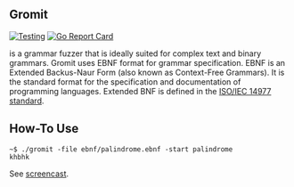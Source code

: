 ## Gromit

[![Testing](https://github.com/ligurio/gromit/actions/workflows/test.yml/badge.svg)](https://github.com/ligurio/gromit/actions/workflows/test.yml) [![Go Report Card](https://goreportcard.com/badge/github.com/ligurio/gromit)](https://goreportcard.com/report/github.com/ligurio/gromit)

is a grammar fuzzer that is ideally suited for complex text and binary
grammars. Gromit uses EBNF format for grammar specification. EBNF is an
Extended Backus-Naur Form (also known as Context-Free Grammars). It is the
standard format for the specification and documentation of programming
languages. Extended BNF is defined in the [ISO/IEC 14977
standard](http://www.iso.ch/cate/d26153.html).

## How-To Use

```
~$ ./gromit -file ebnf/palindrome.ebnf -start palindrome
khbhk
```

See [screencast](https://asciinema.org/a/155319).
